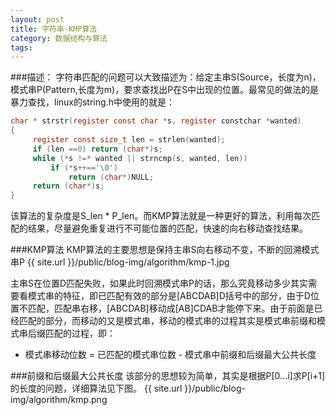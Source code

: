 ```yaml
---
layout: post
title: 字符串-KMP算法
category: 数据结构与算法
tags:  
---
```


###描述：
字符串匹配的问题可以大致描述为：给定主串S(Source，长度为n)，模式串P(Pattern,长度为m)，要求查找出P在S中出现的位置。最常见的做法的是暴力查找，linux的string.h中使用的就是：
```C
char * strstr(register const char *s, register constchar *wanted)
{
     register const size_t len = strlen(wanted);
     if (len ==0) return (char*)s;
     while (*s !=* wanted || strncmp(s, wanted, len))
         if (*s++=='\0')
             return (char*)NULL;
     return (char*)s;
}
```

该算法的复杂度是S_len * P_len。而KMP算法就是一种更好的算法，利用每次匹配的结果，尽量避免重复进行不可能位置的匹配，快速的向右移动查找结果。

###KMP算法
KMP算法的主要思想是保持主串S向右移动不变，不断的回溯模式串P
{{ site.url }}/public/blog-img/algorithm/kmp-1.jpg

主串S在位置D匹配失败，如果此时回溯模式串P的话，那么究竟移动多少其实需要看模式串的特征，即已匹配有效的部分是[ABCDAB]D括号中的部分，由于D位置不匹配，匹配串右移，[ABCDAB]移动成[AB]CDAB才能停下来。由于前面是已经匹配的部分，而移动的又是模式串，移动的模式串的过程其实是模式串前缀和模式串后缀匹配的过程，即：

- 模式串移动位数 = 已匹配的模式串位数 - 模式串中前缀和后缀最大公共长度

###前缀和后缀最大公共长度
该部分的思想较为简单，其实是根据P[0...i]求P[i+1]的长度的问题，详细算法见下图。
{{ site.url }}/public/blog-img/algorithm/kmp.png
